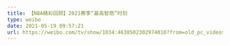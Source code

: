 ```yaml
---
title: 【NBA精彩回顾】2021赛季“最高智商”时刻
type: weibo
date: 2021-05-19 09:57:21
url: https://weibo.com/tv/show/1034:4638502302974010?from=old_pc_videoshow
---
```


<!-- more -->